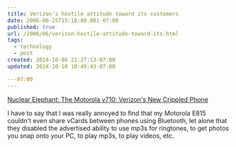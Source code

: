 ```yaml
---
title: Verizon's hostile attitude toward its customers
date: 2006-06-25T15:18:00.001-07:00
published: true
url: /2006/06/verizon-hostile-attitude-toward-its.html
tags:
  - technology
  - post
created: 2024-10-06 21:27:13-07:00
updated: 2024-10-10 10:49:43-07:00

---07:00
---
```


[Nuclear Elephant: The Motorola v710: Verizon's New Crippled Phone](http://www.nuclearelephant.com/papers/v710.html "Nuclear Elephant: The Motorola v710: Verizon's New Crippled Phone")  
  
I have to say that I was really annoyed to find that my Motorola E815 couldn't even share vCards between phones using Bluetooth, let alone that they disabled the advertised ability to use mp3s for ringtones, to get photos you snap onto your PC, to play mp3s, to play videos, etc.